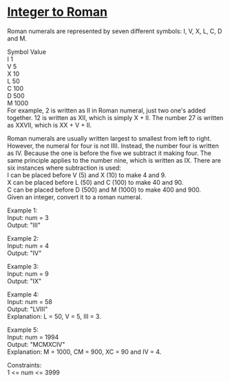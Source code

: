 # [Integer to Roman](https://leetcode.com/problems/integer-to-roman/)

Roman numerals are represented by seven different symbols: I, V, X, L, C, D and M.  

Symbol       Value  
I             1  
V             5  
X             10  
L             50  
C             100  
D             500  
M             1000  
For example, 2 is written as II in Roman numeral, just two one's added together. 12 is written as XII, which is simply X + II. The number 27 is written as XXVII, which is XX + V + II.  

Roman numerals are usually written largest to smallest from left to right. However, the numeral for four is not IIII. Instead, the number four is written as IV. Because the one is before the five we subtract it making four. The same principle applies to the number nine, which is written as IX. There are six instances where subtraction is used:  
I can be placed before V (5) and X (10) to make 4 and 9.   
X can be placed before L (50) and C (100) to make 40 and 90.   
C can be placed before D (500) and M (1000) to make 400 and 900.  
Given an integer, convert it to a roman numeral.  

Example 1:  
Input: num = 3  
Output: "III"  

Example 2:  
Input: num = 4  
Output: "IV"  

Example 3:  
Input: num = 9  
Output: "IX"  

Example 4:  
Input: num = 58  
Output: "LVIII"  
Explanation: L = 50, V = 5, III = 3.  

Example 5:  
Input: num = 1994  
Output: "MCMXCIV"  
Explanation: M = 1000, CM = 900, XC = 90 and IV = 4.  

Constraints:  
1 <= num <= 3999   
